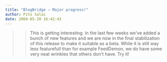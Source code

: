 ```yaml
---
title: "BlogBridge – Major progress!"
author: Pito Salas
date: 2004-05-20 16:42:43
---
```


>>

>> This is getting interesting. In the last few weeks we've added a bunch of
new features and we are now in the final stabilization of this release to make
it suitable as a beta. While it is still way less featurefull than for example
FeedDemon, we do have some very neat wrinkles that others don't have. Try it!


